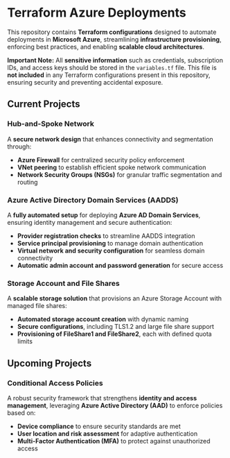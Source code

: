 # Terraform Azure Deployments  

This repository contains **Terraform configurations** designed to automate deployments in **Microsoft Azure**, streamlining **infrastructure provisioning**, enforcing best practices, and enabling **scalable cloud architectures**.

**Important Note:** All **sensitive information** such as credentials, subscription IDs, and access keys should be stored in the `variables.tf` file. This file is **not included** in any Terraform configurations present in this repository, ensuring security and preventing accidental exposure.

## Current Projects  

### Hub-and-Spoke Network  
A **secure network design** that enhances connectivity and segmentation through:  
- **Azure Firewall** for centralized security policy enforcement  
- **VNet peering** to establish efficient spoke network communication  
- **Network Security Groups (NSGs)** for granular traffic segmentation and routing  

### Azure Active Directory Domain Services (AADDS)  
A **fully automated setup** for deploying **Azure AD Domain Services**, ensuring identity management and secure authentication:  
- **Provider registration checks** to streamline AADDS integration  
- **Service principal provisioning** to manage domain authentication  
- **Virtual network and security configuration** for seamless domain connectivity  
- **Automatic admin account and password generation** for secure access  

### Storage Account and File Shares  
A **scalable storage solution** that provisions an Azure Storage Account with managed file shares:  
- **Automated storage account creation** with dynamic naming  
- **Secure configurations**, including TLS1.2 and large file share support  
- **Provisioning of FileShare1 and FileShare2**, each with defined quota limits  

## Upcoming Projects  

### Conditional Access Policies  
A robust security framework that strengthens **identity and access management**, leveraging **Azure Active Directory (AAD)** to enforce policies based on:  
- **Device compliance** to ensure security standards are met  
- **User location and risk assessment** for adaptive authentication  
- **Multi-Factor Authentication (MFA)** to protect against unauthorized access  
